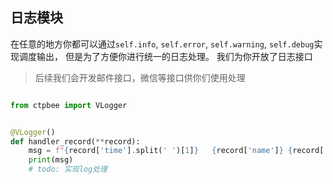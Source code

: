 ## 日志模块

在任意的地方你都可以通过`self.info`, `self.error`, `self.warning`, `self.debug`实现调度输出， 但是为了方便你进行统一的日志处理。 我们为你开放了日志接口

> 后续我们会开发邮件接口，微信等接口供你们使用处理

```python

from ctpbee import VLogger


@VLogger()
def handler_record(**record):
    msg = f"{record['time'].split(' ')[1]}   {record['name']} {record['level']}   {record['owner']}   {record['message']}"
    print(msg)
    # todo: 实现log处理

```
